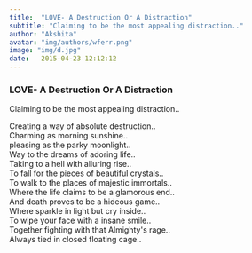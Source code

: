 ```yaml
---
title:  "LOVE- A Destruction Or A Distraction"
subtitle: "Claiming to be the most appealing distraction.."
author: "Akshita"
avatar: "img/authors/wferr.png"
image: "img/d.jpg"
date:   2015-04-23 12:12:12
---
```


### LOVE- A Destruction Or A Distraction


Claiming to be the most appealing distraction..<br />

Creating a way of absolute destruction..<br />
Charming as morning sunshine..<br />
pleasing as the parky moonlight..<br />
Way to the dreams of adoring life..<br />
Taking to a hell with alluring rise..<br />
To fall for the pieces of beautiful crystals..<br />
To walk to the places of majestic immortals..<br />
Where the life claims to be a glamorous end..<br />
And death proves to be a hideous game..<br />
Where sparkle in light but cry inside..<br />
To wipe your face with a insane smile..<br />
Together fighting with that Almighty's rage..<br />
Always tied in closed floating cage..<br />
